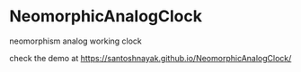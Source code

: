 # NeomorphicAnalogClock
neomorphism analog working clock 

check the demo at https://santoshnayak.github.io/NeomorphicAnalogClock/
